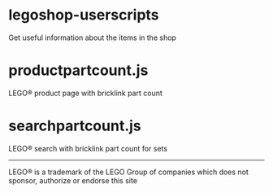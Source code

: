# legoshop-userscripts
Get useful information about the items in the shop

# productpartcount.js
LEGO® product page with bricklink part count

# searchpartcount.js
LEGO® search with bricklink part count for sets

---
LEGO® is a trademark of the LEGO Group of companies which does not sponsor, authorize or endorse this site
